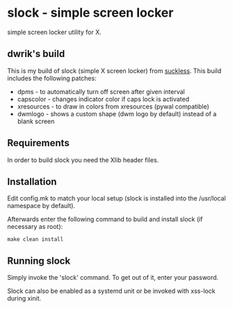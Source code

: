 # slock - simple screen locker

simple screen locker utility for X.

## dwrik's build

This is my build of slock (simple X screen locker) from [suckless](https://suckless.org/). This build includes the following patches:

- dpms - to automatically turn off screen after given interval
- capscolor - changes indicator color if caps lock is activated
- xresources - to draw in colors from xresources (pywal compatible)
- dwmlogo - shows a custom shape (dwm logo by default) instead of a blank screen

## Requirements

In order to build slock you need the Xlib header files.

## Installation

Edit config.mk to match your local setup (slock is installed into
the /usr/local namespace by default).

Afterwards enter the following command to build and install slock
(if necessary as root):
```
make clean install
```

## Running slock

Simply invoke the 'slock' command. To get out of it, enter your password.

Slock can also be enabled as a systemd unit or be invoked with xss-lock during xinit.
